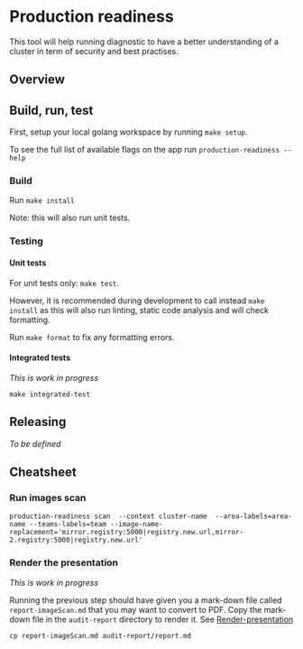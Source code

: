 # Production readiness

This tool will help running diagnostic to have a better understanding of a cluster in term of security and best practises.

## Overview

## Build, run, test

First, setup your local golang workspace by running `make setup`.

To see the full list of available flags on the app run `production-readiness --help`

### Build

Run `make install`

Note: this will also run unit tests.

### Testing

#### Unit tests

For unit tests only: `make test`. 

However, it is recommended during development to call instead `make install` as this will also run linting, 
static code analysis and will check formatting.

Run `make format` to fix any formatting errors.

#### Integrated tests

_This is work in progress_

`make integrated-test`


## Releasing

_To be defined_


## Cheatsheet

### Run images scan

```
production-readiness scan  --context cluster-name  --area-labels=area-name --teams-labels=team --image-name-replacement='mirror.registry:5000|registry.new.url,mirror-2.registry:5000|registry.new.url'
```

### Render the presentation 

_This is work in progress_

Running the previous step should have given you a mark-down file called `report-imageScan.md` that you may want to convert to PDF.
Copy the mark-down file in the `audit-report` directory to render it.
See [Render-presentation](audit-report/Readme.md#Render-presentation)
```
cp report-imageScan.md audit-report/report.md
```